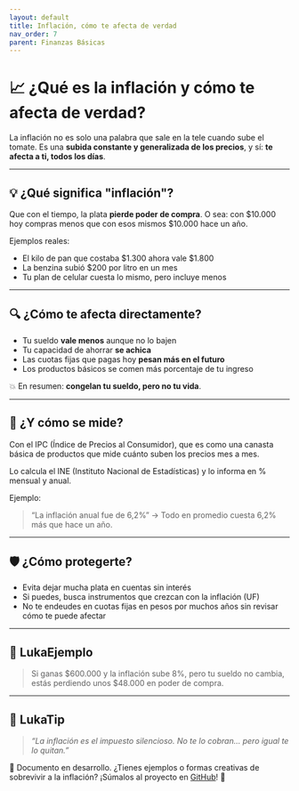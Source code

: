 ```yaml
---
layout: default
title: Inflación, cómo te afecta de verdad
nav_order: 7
parent: Finanzas Básicas
---
```


# 📈 ¿Qué es la inflación y cómo te afecta de verdad?

La inflación no es solo una palabra que sale en la tele cuando sube el tomate.
Es una **subida constante y generalizada de los precios**, y sí: **te afecta a ti, todos los días**.

---

## 💡 ¿Qué significa "inflación"?

Que con el tiempo, la plata **pierde poder de compra**.
O sea: con $10.000 hoy compras menos que con esos mismos $10.000 hace un año.

Ejemplos reales:
- El kilo de pan que costaba $1.300 ahora vale $1.800
- La benzina subió $200 por litro en un mes
- Tu plan de celular cuesta lo mismo, pero incluye menos

---

## 🔍 ¿Cómo te afecta directamente?

- Tu sueldo **vale menos** aunque no lo bajen
- Tu capacidad de ahorrar **se achica**
- Las cuotas fijas que pagas hoy **pesan más en el futuro**
- Los productos básicos se comen más porcentaje de tu ingreso

💥 En resumen: **congelan tu sueldo, pero no tu vida**.

---

## 🧮 ¿Y cómo se mide?

Con el IPC (Índice de Precios al Consumidor), que es como una canasta básica de productos que mide cuánto suben los precios mes a mes.

Lo calcula el INE (Instituto Nacional de Estadísticas) y lo informa en % mensual y anual.

Ejemplo:
> “La inflación anual fue de 6,2%” → Todo en promedio cuesta 6,2% más que hace un año.

---

## 🛡️ ¿Cómo protegerte?

- Evita dejar mucha plata en cuentas sin interés
- Si puedes, busca instrumentos que crezcan con la inflación (UF)
- No te endeudes en cuotas fijas en pesos por muchos años sin revisar cómo te puede afectar

---

## 💬 LukaEjemplo

> Si ganas $600.000 y la inflación sube 8%, pero tu sueldo no cambia, estás perdiendo unos $48.000 en poder de compra.

---

## 🧠 LukaTip

> *“La inflación es el impuesto silencioso. No te lo cobran... pero igual te lo quitan.”*

📌 Documento en desarrollo.
¿Tienes ejemplos o formas creativas de sobrevivir a la inflación? ¡Súmalos al proyecto en [GitHub](https://github.com/raestrada/lukalibre)! 🙌
